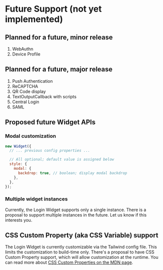 # Future Support (not yet implemented)

## Planned for a future, minor release

1. WebAuthn
2. Device Profile

## Planned for a future, major release

1. Push Authentication
2. ReCAPTCHA
3. QR Code display
4. TextOutputCallback with scripts
5. Central Login
6. SAML

## Proposed future Widget APIs

### Modal customization

```js
new Widget({
  // ... previous config properties ...

  // All optional; default value is assigned below
  style: {
    modal: {
      backdrop: true, // boolean; display modal backdrop
    },
  },
});
```

### Multiple widget instances

Currently, the Login Widget supports only a single instance. There is a proposal to support multiple instances in the future. Let us know if this interests you.

## CSS Custom Property (aka CSS Variable) support

The Login Widget is currently customizable via the Tailwind config file. This limits the customization to build-time only. There's a proposal to have CSS Custom Property support, which will allow customization at the runtime. You can read more about [CSS Custom Properties on the MDN page](https://developer.mozilla.org/en-US/docs/Web/CSS/Using_CSS_custom_properties).
